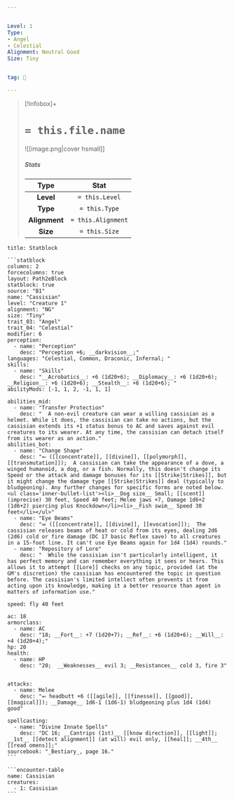 ```yaml
---


Level: 1
Type:
- Angel
- Celestial
Alignment: Neutral Good
Size: Tiny


tag: 👹

---
```




> [!infobox]+
> #  `= this.file.name`
> ![[image.png|cover hsmall]]
> ##### Stats
> Type | Stat |
> :---:|:---:|
> **Level** | `= this.Level` |
> **Type** | `= this.Type` |
> **Alignment** | `= this.Alignment` |
> **Size** | `= this.Size` |



````ad-info
title: Statblock

```statblock
columns: 2
forcecolumns: true
layout: Path2eBlock
statblock: true
source: "B1"
name: "Cassisian"
level: "Creature 1"
alignment: "NG"
size: "Tiny"
trait_03: "Angel"
trait_04: "Celestial"
modifier: 6
perception:
  - name: "Perception"
    desc: "Perception +6; __darkvision__;"
languages: "Celestial, Common, Draconic, Infernal; "
skills:
  - name: "Skills"
    desc: "__Acrobatics__: +6 (1d20+6); __Diplomacy__: +6 (1d20+6); __Religion__: +6 (1d20+6); __Stealth__: +6 (1d20+6); "
abilityMods: [-1, 1, 2, -1, 1, 1]

abilities_mid:
  - name: "Transfer Protection"
    desc: "  A non-evil creature can wear a willing cassisian as a helmet. While it does, the cassisian can take no actions, but the cassisian extends its +1 status bonus to AC and saves against evil creatures to its wearer. At any time, the cassisian can detach itself from its wearer as an action."
abilities_bot:
  - name: "Change Shape"
    desc: "⬻ ([[concentrate]], [[divine]], [[polymorph]], [[transmutation]]);  A cassisian can take the appearance of a dove, a winged humanoid, a dog, or a fish. Normally, this doesn't change its Speed or the attack and damage bonuses for its [[Strike|Strikes]], but it might change the damage type [[Strike|Strikes]] deal (typically to bludgeoning). Any further changes for specific forms are noted below.<ul class='inner-bullet-list'><li>__Dog size__ Small; [[scent]] (imprecise) 30 feet, Speed 40 feet; Melee jaws +7, Damage 1d6+2 (1d6+2) piercing plus Knockdown</li><li>__Fish swim__ Speed 30 feet</li></ul>"
  - name: "Eye Beams"
    desc: "⬺ ([[concentrate]], [[divine]], [[evocation]]);  The cassisian releases beams of heat or cold from its eyes, dealing 2d6 (2d6) cold or fire damage (DC 17 basic Reflex save) to all creatures in a 15-foot line. It can't use Eye Beams again for 1d4 (1d4) rounds."
  - name: "Repository of Lore"
    desc: "  While the cassisian isn't particularly intelligent, it has perfect memory and can remember everything it sees or hears. This allows it to attempt [[Lore]] checks on any topic, provided (at the GM's discretion) the cassisian has encountered the topic in question before. The cassisian's limited intellect often prevents it from acting upon its knowledge, making it a better resource than agent in matters of information use."

speed: fly 40 feet

ac: 18
armorclass:
  - name: AC
    desc: "18; __Fort__: +7 (1d20+7); __Ref__: +6 (1d20+6); __Will__: +4 (1d20+4);"
hp: 20
health:
  - name: HP
    desc: "20;  __Weaknesses__ evil 3; __Resistances__ cold 3, fire 3"


attacks:
  - name: Melee
    desc: "⬻ headbutt +6 ([[agile]], [[finesse]], [[good]], [[magical]]); __Damage__ 1d6-1 (1d6-1) bludgeoning plus 1d4 (1d4) good"

spellcasting:
  - name: "Divine Innate Spells"
    desc: "DC 16; __Cantrips (1st)__ [[know direction]], [[light]]; __1st__ [[detect alignment]] (at will) evil only, [[heal]]; __4th__ [[read omens]];"
sourcebook: "_Bestiary_, page 16."
```

```encounter-table
name: Cassisian
creatures:
  - 1: Cassisian
```

````


